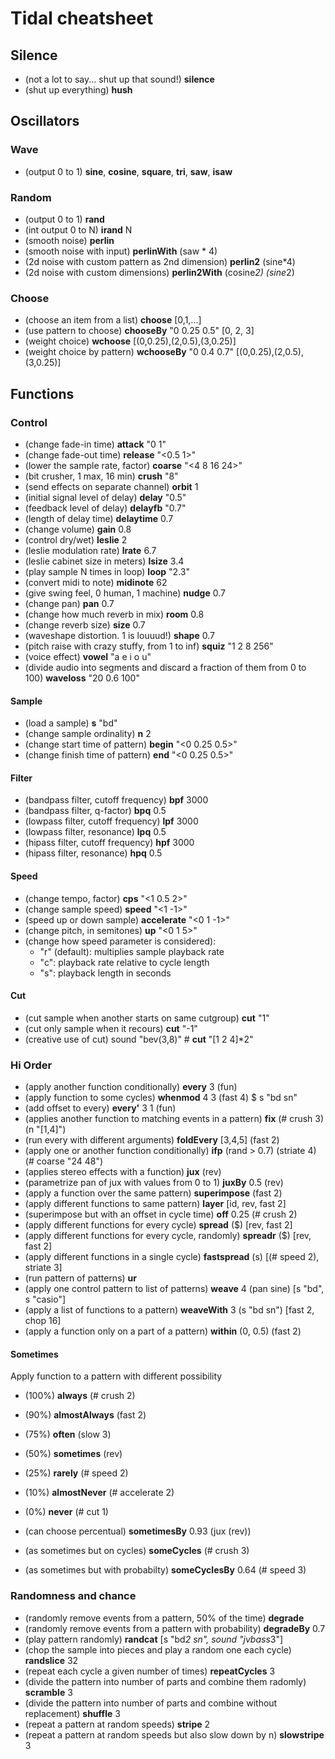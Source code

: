 # Tidal cheatsheet

## Silence
* (not a lot to say... shut up that sound!) **silence**
* (shut up everything) **hush**

## Oscillators
### Wave
* (output 0 to 1) **sine**, **cosine**, **square**, **tri**, **saw**, **isaw**

### Random
* (output 0 to 1) **rand**
* (int output 0 to N) **irand** N
* (smooth noise) **perlin**
* (smooth noise with input) **perlinWith** (saw * 4)
* (2d noise with custom pattern as 2nd dimension) **perlin2** (sine*4)
* (2d noise with custom dimensions) **perlin2With** (cosine*2) (sine*2)

### Choose
* (choose an item from a list) **choose** [0,1,...]
* (use pattern to choose) **chooseBy** "0 0.25 0.5" [0, 2, 3]
* (weight choice) **wchoose** [(0,0.25),(2,0.5),(3,0.25)]
* (weight choice by pattern) **wchooseBy** "0 0.4 0.7" [(0,0.25),(2,0.5),(3,0.25)]

## Functions
### Control
* (change fade-in time) **attack** "0 1"
* (change fade-out time) **release** "<0.5 1>"
* (lower the sample rate, factor) **coarse** "<4 8 16 24>"
* (bit crusher, 1 max, 16 min) **crush** "8"
* (send effects on separate channel) **orbit** 1
* (initial signal level of delay) **delay** "0.5"
* (feedback level of delay) **delayfb** "0.7"
* (length of delay time) **delaytime** 0.7
* (change volume) **gain** 0.8
* (control dry/wet) **leslie** 2
* (leslie modulation rate) **lrate** 6.7
* (leslie cabinet size in meters) **lsize** 3.4
* (play sample N times in loop) **loop** "2.3"
* (convert midi to note) **midinote** 62
* (give swing feel, 0 human, 1 machine) **nudge** 0.7
* (change pan) **pan** 0.7
* (change how much reverb in mix) **room** 0.8
* (change reverb size) **size** 0.7
* (waveshape distortion. 1 is louuud!) **shape** 0.7
* (pitch raise with crazy stuffy, from 1 to inf) **squiz** "1 2 8 256"
* (voice effect) **vowel** "a e i o u"
* (divide audio into segments and discard a fraction of them from 0 to 100) **waveloss** "20 0.6 100"

#### Sample
* (load a sample) **s** "bd"
* (change sample ordinality) **n** 2
* (change start time of pattern) **begin** "<0 0.25 0.5>"
* (change finish time of pattern) **end** "<0 0.25 0.5>"

#### Filter
* (bandpass filter, cutoff frequency) **bpf** 3000
* (bandpass filter, q-factor) **bpq** 0.5
* (lowpass filter, cutoff frequency) **lpf** 3000
* (lowpass filter, resonance) **lpq** 0.5
* (hipass filter, cutoff frequency) **hpf** 3000
* (hipass filter, resonance) **hpq** 0.5

#### Speed
* (change tempo, factor) **cps** "<1 0.5 2>"
* (change sample speed) **speed** "<1 -1>"
* (speed up or down sample) **accelerate** "<0 1 -1>"
* (change pitch, in semitones) **up** "<0 1 5>"
* (change how speed parameter is considered):
  * "r" (default): multiplies sample playback rate
  * "c": playback rate relative to cycle length
  * "s": playback length in seconds

#### Cut
* (cut sample when another starts on same cutgroup) **cut** "1"
* (cut only sample when it recours) **cut** "-1"
* (creative use of cut) sound "bev(3,8)" # **cut** "[1 2 4]*2"

### Hi Order

* (apply another function conditionally) **every** 3 (fun)
* (apply function to some cycles) **whenmod** 4 3 (fast 4) $ s "bd sn"
* (add offset to every) **every'** 3 1 (fun)
* (applies another function to matching events in a pattern) **fix** (# crush 3) (n "[1,4]")
* (run every with different arguments) **foldEvery** [3,4,5] (fast 2)
* (apply one or another function conditionally) **ifp** (rand > 0.7) (striate 4) (# coarse "24 48")
* (applies stereo effects with a function) **jux** (rev)
* (parametrize pan of jux with values from 0 to 1) **juxBy** 0.5 (rev)
* (apply a function over the same pattern) **superimpose** (fast 2)
* (apply different functions to same pattern) **layer** [id, rev, fast 2]
* (superimpose but with an offset in cycle time) **off** 0.25 (# crush 2)
* (apply different functions for every cycle) **spread** ($) [rev, fast 2]
* (apply different functions for every cycle, randomly) **spreadr** ($) [rev, fast 2]
* (apply different functions in a single cycle) **fastspread** (s) [(# speed 2), striate 3]
* (run pattern of patterns) **ur**
* (apply one control pattern to list of patterns) **weave** 4 (pan sine) [s "bd", s "casio"]
* (apply a list of functions to a pattern) **weaveWith** 3 (s "bd sn") [fast 2, chop 16]
* (apply a function only on a part of a pattern) **within** (0, 0.5) (fast 2)

#### Sometimes
Apply function to a pattern with different possibility
* (100%) **always** (# crush 2)
* (90%) **almostAlways** (fast 2)
* (75%) **often** (slow 3)
* (50%) **sometimes** (rev)
* (25%) **rarely** (# speed 2)
* (10%) **almostNever** (# accelerate 2)
* (0%) **never** (# cut 1)
* (can choose percentual) **sometimesBy** 0.93 (jux (rev))

* (as sometimes but on cycles) **someCycles** (# crush 3)
* (as sometimes but with probabilty) **someCyclesBy** 0.64 (# speed 3)

### Randomness and chance
* (randomly remove events from a pattern, 50% of the time) **degrade**
* (randomly remove events from a pattern with probability) **degradeBy** 0.7
* (play pattern randomly) **randcat** [s "bd*2 sn", sound "jvbass*3"]
* (chop the sample into pieces and play a random one each cycle) **randslice** 32
* (repeat each cycle a given number of times) **repeatCycles** 3
* (divide the pattern into number of parts and combine them radomly) **scramble** 3
* (divide the pattern into number of parts and combine without replacement) **shuffle** 3
* (repeat a pattern at random speeds) **stripe** 2
* (repeat a pattern at random speeds but also slow down by n) **slowstripe** 3
